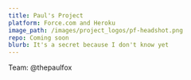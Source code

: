 ```yaml
---
title: Paul's Project
platform: Force.com and Heroku
image_path: /images/project_logos/pf-headshot.png
repo: Coming soon
blurb: It's a secret because I don't know yet
---
```


Team: @thepaulfox
